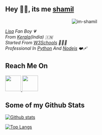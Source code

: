 ## Hey 👋🏻, its me [shamil](https://github.com/im-shamil)
<div align="center">

  <img src="https://komarev.com/ghpvc/?username=im-shamil" alt="im-shamil"/>

</div>

*[Lisa](https://g.co/kgs/BGmYij) Fan Boy 💗
<br>
From [Kerala](https://maps.app.goo.gl/Gv4zFy9uC8nTQJam9)(India) 🇮🇳
<br>
Started From [W3Schools](https://www.w3schools.com) 🧑🏻‍💻
<br>
Professional In [Python](https://www.python.org/) And [Nodejs](https://nodejs.org/en/) ❤️‍🩹*
<br>

## Reach Me On
<a href="https://t.me/im_shamil">

<img src="https://cdn3.iconfinder.com/data/icons/popular-services-brands-vol-2/512/telegram-1024.png" width="50" height="50">

</a>

<a href="https://instagram.com/im.shamil">

<img src="https://www.mppc.icmscholars.org/wp-content/uploads/2013/04/JFyofc-logo-instagram-background-png.png" width="50" height="50">

</a>


## Some of my Github Stats

[![Github stats](https://github-readme-stats.vercel.app/api?username=im-shamil&show_icons=true&include_all_commits=true)](https://github.com/im-shamil/github-readme-stats)

[![Top Langs](https://github-readme-stats.vercel.app/api/top-langs/?username=im-shamil&layout=compact)](https://github.com/im-shamil/github-readme-stats)
